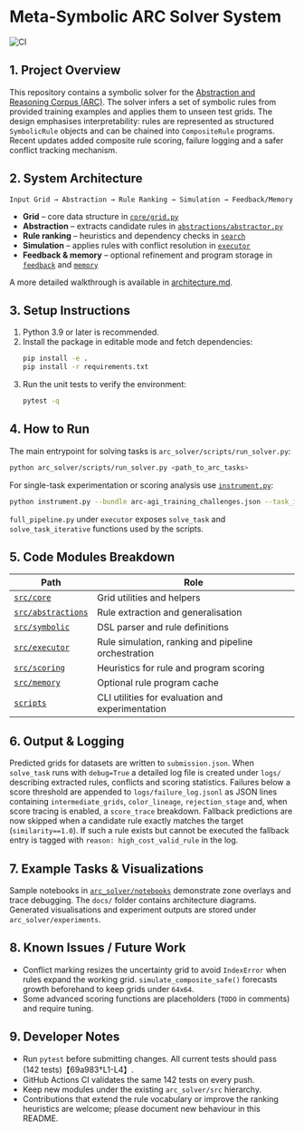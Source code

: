 # Meta-Symbolic ARC Solver System

![CI](https://github.com/OWNER/REPO/actions/workflows/ci.yml/badge.svg)

## 1. Project Overview

This repository contains a symbolic solver for the [Abstraction and Reasoning Corpus (ARC)](https://github.com/arcprize/ARC-AGI-2).  The solver infers a set of symbolic rules from provided training examples and applies them to unseen test grids.  The design emphasises interpretability: rules are represented as structured `SymbolicRule` objects and can be chained into `CompositeRule` programs.  Recent updates added composite rule scoring, failure logging and a safer conflict tracking mechanism.

## 2. System Architecture

```
Input Grid → Abstraction → Rule Ranking → Simulation → Feedback/Memory
```

* **Grid** – core data structure in [`core/grid.py`](arc_solver/src/core/grid.py)
* **Abstraction** – extracts candidate rules in [`abstractions/abstractor.py`](arc_solver/src/abstractions/abstractor.py)
* **Rule ranking** – heuristics and dependency checks in [`search`](arc_solver/src/search)
* **Simulation** – applies rules with conflict resolution in [`executor`](arc_solver/src/executor)
* **Feedback & memory** – optional refinement and program storage in [`feedback`](arc_solver/src/feedback) and [`memory`](arc_solver/src/memory)

A more detailed walkthrough is available in [architecture.md](architecture.md).

## 3. Setup Instructions

1. Python 3.9 or later is recommended.
2. Install the package in editable mode and fetch dependencies:
   ```bash
   pip install -e .
   pip install -r requirements.txt
   ```
3. Run the unit tests to verify the environment:
   ```bash
   pytest -q
   ```

## 4. How to Run

The main entrypoint for solving tasks is `arc_solver/scripts/run_solver.py`:
```bash
python arc_solver/scripts/run_solver.py <path_to_arc_tasks>
```
For single-task experimentation or scoring analysis use [`instrument.py`](instrument.py):
```bash
python instrument.py --bundle arc-agi_training_challenges.json --task_id 00000001
```
`full_pipeline.py` under `executor` exposes `solve_task` and `solve_task_iterative` functions used by the scripts.

## 5. Code Modules Breakdown

| Path | Role |
| ---- | ---- |
| [`src/core`](arc_solver/src/core) | Grid utilities and helpers |
| [`src/abstractions`](arc_solver/src/abstractions) | Rule extraction and generalisation |
| [`src/symbolic`](arc_solver/src/symbolic) | DSL parser and rule definitions |
| [`src/executor`](arc_solver/src/executor) | Rule simulation, ranking and pipeline orchestration |
| [`src/scoring`](arc_solver/src/scoring) | Heuristics for rule and program scoring |
| [`src/memory`](arc_solver/src/memory) | Optional rule program cache |
| [`scripts`](arc_solver/scripts) | CLI utilities for evaluation and experimentation |

## 6. Output & Logging

Predicted grids for datasets are written to `submission.json`.  When `solve_task` runs with `debug=True` a detailed log file is created under `logs/` describing extracted rules, conflicts and scoring statistics.  Failures below a score threshold are appended to `logs/failure_log.jsonl` as JSON lines containing `intermediate_grids`, `color_lineage`, `rejection_stage` and, when score tracing is enabled, a `score_trace` breakdown.
Fallback predictions are now skipped when a candidate rule exactly matches the target (`similarity==1.0`).  If such a rule exists but cannot be executed the fallback entry is tagged with `reason: high_cost_valid_rule` in the log.

## 7. Example Tasks & Visualizations

Sample notebooks in [`arc_solver/notebooks`](arc_solver/notebooks) demonstrate zone overlays and trace debugging.  The `docs/` folder contains architecture diagrams.  Generated visualisations and experiment outputs are stored under `arc_solver/experiments`.

## 8. Known Issues / Future Work

* Conflict marking resizes the uncertainty grid to avoid `IndexError` when rules expand the working grid. `simulate_composite_safe()` forecasts growth beforehand to keep grids under `64x64`.
* Some advanced scoring functions are placeholders (`TODO` in comments) and require tuning.

## 9. Developer Notes

* Run `pytest` before submitting changes.  All current tests should pass (142 tests)【69a983†L1-L4】.
* GitHub Actions CI validates the same 142 tests on every push.
* Keep new modules under the existing `arc_solver/src` hierarchy.
* Contributions that extend the rule vocabulary or improve the ranking heuristics are welcome; please document new behaviour in this README.

